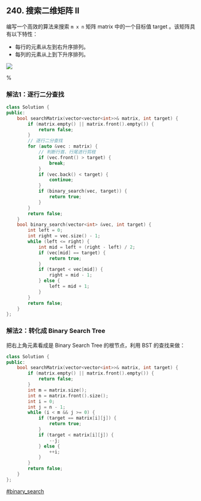 ## 240. 搜索二维矩阵 II

编写一个高效的算法来搜索 `m x n` 矩阵 matrix 中的一个目标值 target 。该矩阵具有以下特性：

- 每行的元素从左到右升序排列。
- 每列的元素从上到下升序排列。

![](https://assets.leetcode-cn.com/aliyun-lc-upload/uploads/2020/11/25/searchgrid2.jpg)

%

### 解法1：逐行二分查找

```cpp
class Solution {
public:
    bool searchMatrix(vector<vector<int>>& matrix, int target) {
        if (matrix.empty() || matrix.front().empty()) {
            return false;
        }
        // 逐行二分查找
        for (auto &vec : matrix) {
            // 判断行首、行尾进行剪枝
            if (vec.front() > target) {
                break;
            }
            if (vec.back() < target) {
                continue;
            }
            if (binary_search(vec, target)) {
                return true;
            }
        }
        return false;
    }
    bool binary_search(vector<int> &vec, int target) {
        int left = 0;
        int right = vec.size() - 1;
        while (left <= right) {
            int mid = left + (right - left) / 2;
            if (vec[mid] == target) {
                return true;
            }
            if (target < vec[mid]) {
                right = mid - 1;
            } else {
                left = mid + 1;
            }
        }
        return false;
    }
};
```

### 解法2：转化成 Binary Search Tree

把右上角元素看成是 Binary Search Tree 的根节点，利用 BST 的查找来做：

```cpp
class Solution {
public:
    bool searchMatrix(vector<vector<int>>& matrix, int target) {
        if (matrix.empty() || matrix.front().empty()) {
            return false;
        }
        int m = matrix.size();
        int n = matrix.front().size();
        int i = 0;
        int j = n - 1;
        while (i < m && j >= 0) {
            if (target == matrix[i][j]) {
                return true;
            }
            if (target < matrix[i][j]) {
                --j;
            } else {
                ++i;
            }
        }
        return false;
    }
};
```

[#binary_search]()
